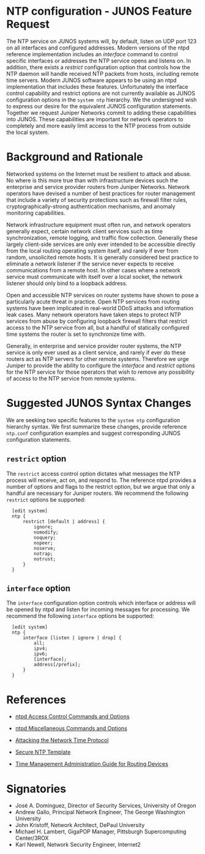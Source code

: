NTP configuration - JUNOS Feature Request
=========================================

The NTP service on JUNOS systems will, by default, listen on UDP port
123 on all interfaces and configured addresses.  Modern versions of the
ntpd reference implementation includes an *interface* command to control
specific interfaces or addresses the NTP service opens and listens on.
In addition, there exists a *restrict* configuration option that
controls how the NTP daemon will handle received NTP packets from hosts,
including remote time servers.  Modern JUNOS software appears to be
using an ntpd implementation that includes these features.
Unfortunately the interface control capability and restrict options are
not currently available as JUNOS configuration options in the `system
ntp` hierarchy.  We the undersigned wish to express our desire for the
equivalent JUNOS configuration statements.  Together we request Juniper
Networks commit to adding these capabilities into JUNOS.  These
capabilities are important for network operators to completely and more
easily limit access to the NTP process from outside the local system.


Background and Rationale
========================

Networked systems on the Internet must be resilient to attack and abuse.
No where is this more true than with infrastructure devices such the
enterprise and service provider routers from Juniper Networks.  Network
operators have devised a number of best practices for router management
that include a variety of security protections such as firewall filter
rules, cryptographically-strong authentication mechanisms, and anomaly
monitoring capabilities.

Network infrastructure equipment must often run, and network operators
generally expect, certain network client services such as time
synchronization, remote logging, and traffic flow collection.  Generally
these largely client-side services are only ever intended to be
accessible directly from the local routing operating system itself, and
rarely if ever from  random, unsolicited remote hosts.  It is generally
considered best practice to eliminate a network listener if the service
never expects to receive communications from a remote host.  In other
cases where a network service must communicate with itself over a local
socket, the network listener should only bind to a loopback address.

Open and accessible NTP services on router systems have shown to pose a
particularly acute threat in practice.  Open NTP services from routing
systems have been implicated in real-world DDoS attacks and information
leak cases.  Many network operators have taken steps to protect
NTP services from abuse by configuring loopback firewall filters that
restrict access to the NTP service from all, but a handful of statically
configured time systems the router is set to synchronize time with.

Generally, in enterprise and service provider router systems, the NTP
service is only ever used as a client service, and rarely if ever do
these routers act as NTP servers for other remote systems.  Therefore we
urge Juniper to provide the ability to configure the *interface* and
*restrict* options for the NTP service for those operators that wish to
remove any possibility of access to the NTP service from remote systems.


Suggested JUNOS Syntax Changes
==============================

We are seeking two specific features to the `system ntp` configuration
hierarchy syntax.  We first summarize these changes, provide reference
`ntp.conf` configuration examples and suggest corresponding JUNOS
configuration statements.


`restrict` option
-----------------

The `restrict` access control option dictates what messages the NTP
process will receive, act on, and respond to.  The reference ntpd
provides a number of options and flags to the restrict option, but we
argue that only a handful are necessary for Juniper routers.  We
recommend the following `restrict` options be supported:

```
  [edit system]
  ntp {
      restrict [default | address] {
          ignore;
          nomodify;
          noquery;
          nopeer;
          noserve;
          notrap;
          notrust;
      }
  }
```


`interface` option
------------------

The `interface` configuration option controls which interface or address
will be opened by ntpd and listen for incoming messages for processing.
We recommend the following `interface` options be supported:

```
  [edit system]
  ntp {
      interface [listen | ignore | drop] {
          all;
          ipv4;
          ipv6;
          [interface];
          address[/prefix];
      }
  }
```

 
References
==========

 * [ntpd Access Control Commands and
   Options](https://www.eecis.udel.edu/~mills/ntp/html/accopt.html)

 * [ntpd Miscellaneous Commands and
   Options](https://www.eecis.udel.edu/~mills/ntp/html/miscopt.html)

 * [Attacking the Network Time
   Protocol](https://www.cs.bu.edu/~goldbe/NTPattack.html)

 * [Secure NTP
   Template](http://www.team-cymru.org/secure-ntp-template.html)

 * [Time Management Administration Guide for Routing
   Devices](http://www.juniper.net/documentation/en_US/junos/information-products/pathway-pages/system-basics/time-management.html)


Signatories
===========

 * José A. Domínguez, Director of Security Services, University of Oregon
 * Andrew Gallo, Principal Network Engineer, The George Washington University
 * John Kristoff, Network Architect, DePaul University
 * Michael H. Lambert, GigaPOP Manager, Pittsburgh Supercomputing Center/3ROX
 * Karl Newell, Network Security Engineer, Internet2
